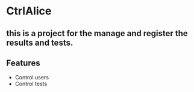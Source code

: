 # CtrlAlice

## this is a project for the manage and register the results and tests.
## Features
- Control users
- Control tests
